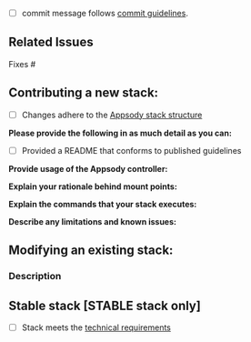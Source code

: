 <!--
Please read the [Code of Conduct](https://github.com/appsody/website/blob/master/CODE_OF_CONDUCT.md) and the [Contributing Guidelines](https://github.com/appsody/website/blob/master/CONTRIBUTING.md) before opening a pull request.
-->

- [ ] commit message follows [commit guidelines](https://github.com/appsody/website/blob/master/CONTRIBUTING.md#commit-message-guidelines).

## Related Issues
<!--
  Link to the issue that is fixed by this PR (if there is one)
  e.g. Fixes #32, Related to #54, etc.
-->
Fixes #

## Contributing a new stack:
<!--- Go over all the following points, and put an `x` in all the boxes that apply. -->
<!--- If you're unsure about any of these, don't hesitate to ask. We're here to help! -->
- [ ] Changes adhere to the [Appsody stack structure](https://github.com/appsody/website/blob/master/content/docs/stacks/stack-structure.md)

**Please provide the following in as much detail as you can:**

- [ ] Provided a README that conforms to published guidelines

**Provide usage of the Appsody controller:**
<!--- Describe how your stack utilses the Appsody Controller -->

**Explain your rationale behind mount points:**
<!--- Describe the mount points your stack uses -->

**Explain the commands that your stack executes:**
<!--- Describe what commands your stack uses -->

**Describe any limitations and known issues:**
<!--- Please provide details about any limitations your stack has and describe any known issues -->

## Modifying an existing stack:

### Description
<!--- Describe your changes in detail -->

## Stable stack [STABLE stack only]
- [ ] Stack meets the [technical requirements](https://github.com/appsody/stacks/blob/master/TECHNICAL_REQUIREMENTS.md)